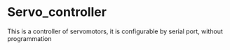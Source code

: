 # Servo_controller
This is a controller of servomotors, it is configurable by serial port, without programmation
